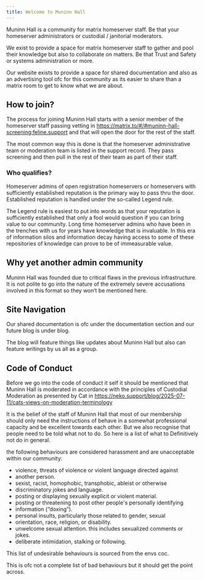 ```yaml
---
title: Welcome to Muninn Hall
---
```


Muninn Hall is a community for matrix homeserver staff. Be that your homeserver administrators or custodial / janitorial moderators.

We exist to provide a space for matrix homeserver staff to gather and pool their knowledge but also to collaborate on matters. Be that Trust and Safety or systems administration or more.

Our website exists to provide a space for shared documentation and also as an advertising tool ofc for this community as its easier to share than a matrix room to get to know what we are about.

## How to join?

The process for joining Muninn Hall starts with a senior member of the homeserver staff passing vetting in https://matrix.to/#/#muninn-hall-screening:feline.support and that will open the door for the rest of the staff.

The most common way this is done is that the homeserver administrative team or moderation team is listed in the support record. They pass screening and then pull in the rest of their team as part of their staff.

### Who qualifies?

Homeserver admins of open registration homeservers or homeservers with sufficiently established reputation is the primary way to pass thru the door. Established reputation is handled under the so-called Legend rule.

The Legend rule is easiest to put into words as that your reputation is sufficiently established that only a fool would question if you can bring value to our community. Long time homeserver admins who have been in the trenches with us for years have knowledge that is invaluable. In this era of information silos and information decay having access to some of these repositories of knowledge can prove to be of immeasurable value.

## Why yet another admin community

Muninn Hall was founded due to critical flaws in the previous infrastructure. It is not polite to go into the nature of the extremely severe accusations involved in this format so they won’t be mentioned here.

## Site Navigation

Our shared documentation is ofc under the documentation section and our future blog is under blog.

The blog will feature things like updates about Muninn Hall but also can feature writings by us all as a group.

## Code of Conduct

Before we go into the code of conduct it self it should be mentioned that Muninn Hall is moderated in accordance with the principles of Custodial Moderation as presented by Cat in https://neko.support/blog/2025-07-11/cats-views-on-moderation-terminology

It is the belief of the staff of Muninn Hall that most of our membership should only need the instructions of behave in a somewhat professional capacity and be excellent towards each other. But we also recognise that people need to be told what not to do. So here is a list of what to Definitively not do in general.

<!-- SPDX-SnippetBegin
SPDX-License-Identifier: CC-BY-SA-3.0
SPDX-SnippetCopyrightText: envs.net 2025
SPDX-SnippetCopyrightText: tilde.town 2025
SPDX-SnippetCopyrightText: citizencodeofconduct.org 2018
-->

the following behaviours are considered harassment and are unacceptable within our community:

* violence, threats of violence or violent language directed against
* another person.
* sexist, racist, homophobic, transphobic, ableist or otherwise
* discriminatory jokes and language.
* posting or displaying sexually explicit or violent material.
* posting or threatening to post other people's personally identifying
* information (“doxing”).
* personal insults, particularly those related to gender, sexual
* orientation, race, religion, or disability.
* unwelcome sexual attention. this includes sexualized comments or jokes.
* deliberate intimidation, stalking or following.

<!-- SPDX-SnippetEnd -->

This list of undesirable behaviours is sourced from the envs coc.

This is ofc not a complete list of bad behaviours but it should get the point across.
